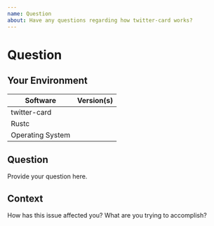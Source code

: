 ```yaml
---
name: Question
about: Have any questions regarding how twitter-card works?
---
```


# Question
## Your Environment
| Software         | Version(s) |
| ---------------- | ---------- |
| twitter-card      |
| Rustc            |
| Operating System |

## Question
Provide your question here.

## Context
How has this issue affected you? What are you trying to accomplish?
